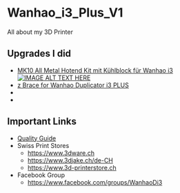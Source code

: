 # Wanhao_i3_Plus_V1
All about my 3D Printer

## Upgrades I did
* [MK10 All Metal Hotend Kit mit Kühlblock für Wanhao i3](https://www.3djake.ch/de-CH/micro-swiss/mk10-all-metal-hotend-kit-mit-kuehlblock-fuer-wanhao-i3)
[![IMAGE ALT TEXT HERE](https://img.youtube.com/vi/AQL8PS3erqI/0.jpg)](https://www.youtube.com/watch?v=AQL8PS3erqI)
* [z Brace for Wanhao Duplicator i3 PLUS](https://www.thingiverse.com/thing:1653631)
* []()
* []()


## Important Links
* [Quality Guide](https://www.simplify3d.com/support/print-quality-troubleshooting/)
* Swiss Print Stores
  * https://www.3dware.ch
  * https://www.3djake.ch/de-CH
  * https://www.3d-printerstore.ch
* Facebook Group
  * https://www.facebook.com/groups/WanhaoDi3
